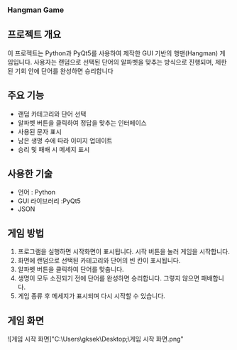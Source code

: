 ### Hangman Game

## 프로젝트 개요

이 프로젝트는 Python과 PyQt5를 사용하여 제작한 GUI 기반의 행맨(Hangman) 게임입니다. 사용자는 랜덤으로 선택된 단어의 알파벳을 맞추는 방식으로 진행되며, 제한된 기회 안에 단어를 완성하면 승리합니다

## 주요 기능

- 랜덤 카테고리와 단어 선택
- 알파벳 버튼을 클릭하여 정답을 맞추는 인터페이스
- 사용된 문자 표시
- 남은 생명 수에 따라 이미지 업데이트
- 승리 및 패배 시 메세지 표시

## 사용한 기술

- 언어 : Python
- GUI 라이브러리 :PyQt5
- JSON

## 게임 방법
1. 프로그램을 실행하면 시작화면이 표시됩니다. 시작 버튼을 눌러 게임을 시작합니다.
2. 화면에 랜덤으로 선택된 카테고리와 단어의 빈 칸이 표시됩니다.
3. 알파벳 버튼을 클릭하여 단어를 맞춥니다.
4. 생명이 모두 소진되기 전에 단어를 완성하면 승리합니다. 그렇지 않으면 패배합니다.
5. 게임 종류 후 메세지가 표시되며 다시 시작할 수 있습니다.

## 게임 화면

![게임 시작 화면]"C:\Users\gksek\Desktop\;\게임 시작 화면.png"